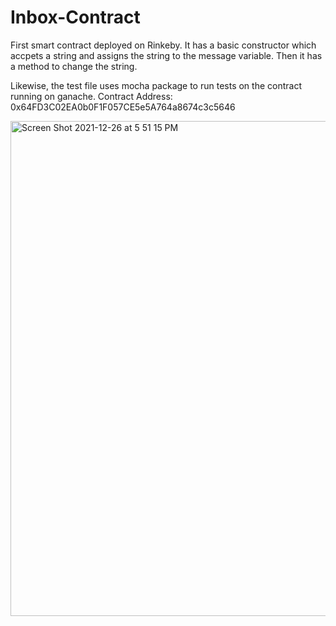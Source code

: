 # Inbox-Contract
First smart contract deployed on Rinkeby. It has a basic constructor which accpets a string and assigns
the string to the message variable. Then it has a method to change the string. 

Likewise, the test file uses mocha package to run tests on the contract running on ganache. 
Contract Address: 0x64FD3C02EA0b0F1F057CE5e5A764a8674c3c5646


<img width="792" alt="Screen Shot 2021-12-26 at 5 51 15 PM" src="https://user-images.githubusercontent.com/66892566/147421814-348e6a42-ef86-4f4e-b4c2-56d06b6914a9.png">
